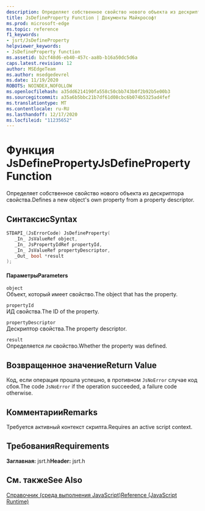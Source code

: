 ```yaml
---
description: Определяет собственное свойство нового объекта из дескриптора свойства.
title: JsDefineProperty Function | Документы Майкрософт
ms.prod: microsoft-edge
ms.topic: reference
f1_keywords:
- jsrt/JsDefineProperty
helpviewer_keywords:
- JsDefineProperty function
ms.assetid: b2cf48d6-eb40-457c-aa8b-b16a50dc5d6a
caps.latest.revision: 12
author: MSEdgeTeam
ms.author: msedgedevrel
ms.date: 11/19/2020
ROBOTS: NOINDEX,NOFOLLOW
ms.openlocfilehash: a35dd6214190fa558c50cbb743b0f2b92b5e00b3
ms.sourcegitcommit: a35a6b5bbc21b7df61d08cbc6b074b5325ad4fef
ms.translationtype: MT
ms.contentlocale: ru-RU
ms.lasthandoff: 12/17/2020
ms.locfileid: "11235652"
---
```

# <span data-ttu-id="ffef6-103">Функция JsDefineProperty</span><span class="sxs-lookup"><span data-stu-id="ffef6-103">JsDefineProperty Function</span></span>

<span data-ttu-id="ffef6-104">Определяет собственное свойство нового объекта из дескриптора свойства.</span><span class="sxs-lookup"><span data-stu-id="ffef6-104">Defines a new object's own property from a property descriptor.</span></span>  
  
## <span data-ttu-id="ffef6-105">Синтаксис</span><span class="sxs-lookup"><span data-stu-id="ffef6-105">Syntax</span></span>  
  
```cpp  
STDAPI_(JsErrorCode) JsDefineProperty(  
   _In_ JsValueRef object,  
   _In_ JsPropertyIdRef propertyId,  
   _In_ JsValueRef propertyDescriptor,  
   _Out_ bool *result  
);  
```  
  
#### <span data-ttu-id="ffef6-106">Параметры</span><span class="sxs-lookup"><span data-stu-id="ffef6-106">Parameters</span></span>  
 `object`  
 <span data-ttu-id="ffef6-107">Объект, который имеет свойство.</span><span class="sxs-lookup"><span data-stu-id="ffef6-107">The object that has the property.</span></span>  
  
 `propertyId`  
 <span data-ttu-id="ffef6-108">ИД свойства.</span><span class="sxs-lookup"><span data-stu-id="ffef6-108">The ID of the property.</span></span>  
  
 `propertyDescriptor`  
 <span data-ttu-id="ffef6-109">Дескриптор свойства.</span><span class="sxs-lookup"><span data-stu-id="ffef6-109">The property descriptor.</span></span>  
  
 `result`  
 <span data-ttu-id="ffef6-110">Определяется ли свойство.</span><span class="sxs-lookup"><span data-stu-id="ffef6-110">Whether the property was defined.</span></span>  
  
## <span data-ttu-id="ffef6-111">Возвращенное значение</span><span class="sxs-lookup"><span data-stu-id="ffef6-111">Return Value</span></span>  
 <span data-ttu-id="ffef6-112">Код, если операция прошла успешно, в противном `JsNoError` случае код сбоя.</span><span class="sxs-lookup"><span data-stu-id="ffef6-112">The code `JsNoError` if the operation succeeded, a failure code otherwise.</span></span>  
  
## <span data-ttu-id="ffef6-113">Комментарии</span><span class="sxs-lookup"><span data-stu-id="ffef6-113">Remarks</span></span>  
 <span data-ttu-id="ffef6-114">Требуется активный контекст скрипта.</span><span class="sxs-lookup"><span data-stu-id="ffef6-114">Requires an active script context.</span></span>  
  
## <span data-ttu-id="ffef6-115">Требования</span><span class="sxs-lookup"><span data-stu-id="ffef6-115">Requirements</span></span>  
 <span data-ttu-id="ffef6-116">**Заглавная:** jsrt.h</span><span class="sxs-lookup"><span data-stu-id="ffef6-116">**Header:** jsrt.h</span></span>  
  
## <span data-ttu-id="ffef6-117">См. также</span><span class="sxs-lookup"><span data-stu-id="ffef6-117">See Also</span></span>  
 [<span data-ttu-id="ffef6-118">Справочник (среда выполнения JavaScript)</span><span class="sxs-lookup"><span data-stu-id="ffef6-118">Reference (JavaScript Runtime)</span></span>](../chakra-hosting/reference-javascript-runtime.md)
